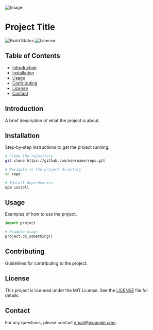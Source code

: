 ![Image](https://github.com/user-attachments/assets/6152ca89-a930-4fd7-a1dc-7991cf7c1d34)
# Project Title

![Build Status](https://img.shields.io/badge/build-passing-brightgreen)
![License](https://img.shields.io/badge/license-MIT-blue.svg)

## Table of Contents
- [Introduction](#introduction)
- [Installation](#installation)
- [Usage](#usage)
- [Contributing](#contributing)
- [License](#license)
- [Contact](#contact)

## Introduction
A brief description of what the project is about.

## Installation
Step-by-step instructions to get the project running.

```bash
# Clone the repository
git clone https://github.com/username/repo.git

# Navigate to the project directory
cd repo

# Install dependencies
npm install
```

## Usage
Examples of how to use the project.

```python
import project

# Example usage
project.do_something()
```

## Contributing
Guidelines for contributing to the project.

## License
This project is licensed under the MIT License. See the [LICENSE](LICENSE) file for details.

## Contact
For any questions, please contact [email@example.com](mailto:email@example.com).
